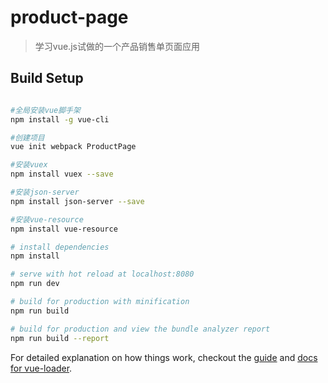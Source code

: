 # product-page

> 学习vue.js试做的一个产品销售单页面应用

## Build Setup

``` bash

#全局安装vue脚手架
npm install -g vue-cli 

#创建项目
vue init webpack ProductPage

#安装vuex
npm install vuex --save

#安装json-server
npm install json-server --save

#安装vue-resource
npm install vue-resource

# install dependencies
npm install

# serve with hot reload at localhost:8080
npm run dev

# build for production with minification
npm run build

# build for production and view the bundle analyzer report
npm run build --report
```

For detailed explanation on how things work, checkout the [guide](http://vuejs-templates.github.io/webpack/) and [docs for vue-loader](http://vuejs.github.io/vue-loader).
